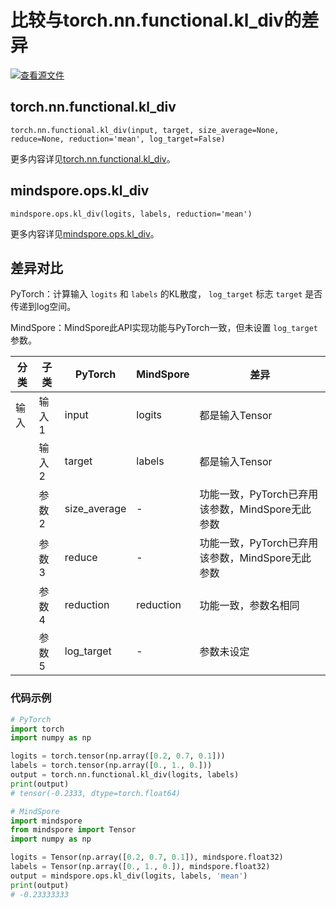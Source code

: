 # 比较与torch.nn.functional.kl_div的差异

[![查看源文件](https://mindspore-website.obs.cn-north-4.myhuaweicloud.com/website-images/r2.1/resource/_static/logo_source.svg)](https://gitee.com/mindspore/docs/blob/r2.1/docs/mindspore/source_zh_cn/note/api_mapping/pytorch_diff/kl_div.md)

## torch.nn.functional.kl_div

```text
torch.nn.functional.kl_div(input, target, size_average=None, reduce=None, reduction='mean', log_target=False)
```

更多内容详见[torch.nn.functional.kl_div](https://pytorch.org/docs/1.8.1/nn.functional.html#torch.nn.functional.kl_div)。

## mindspore.ops.kl_div

```text
mindspore.ops.kl_div(logits, labels, reduction='mean')
```

更多内容详见[mindspore.ops.kl_div](https://mindspore.cn/docs/zh-CN/r2.1/api_python/ops/mindspore.ops.kl_div.html)。

## 差异对比

PyTorch：计算输入 `logits` 和 `labels` 的KL散度， `log_target` 标志 `target` 是否传递到log空间。

MindSpore：MindSpore此API实现功能与PyTorch一致，但未设置 `log_target` 参数。

| 分类 | 子类 | PyTorch | MindSpore | 差异 |
| --- | --- | --- | --- |---|
| 输入 | 输入1 | input | logits | 都是输入Tensor |
| | 输入2 | target | labels | 都是输入Tensor |
| | 参数2 | size_average | - | 功能一致，PyTorch已弃用该参数，MindSpore无此参数 |
| | 参数3 | reduce | - | 功能一致，PyTorch已弃用该参数，MindSpore无此参数 |
| | 参数4 | reduction | reduction | 功能一致，参数名相同 |
| | 参数5 | log_target | - | 参数未设定 |

### 代码示例

```python
# PyTorch
import torch
import numpy as np

logits = torch.tensor(np.array([0.2, 0.7, 0.1]))
labels = torch.tensor(np.array([0., 1., 0.]))
output = torch.nn.functional.kl_div(logits, labels)
print(output)
# tensor(-0.2333, dtype=torch.float64)

# MindSpore
import mindspore
from mindspore import Tensor
import numpy as np

logits = Tensor(np.array([0.2, 0.7, 0.1]), mindspore.float32)
labels = Tensor(np.array([0., 1., 0.]), mindspore.float32)
output = mindspore.ops.kl_div(logits, labels, 'mean')
print(output)
# -0.23333333
```
